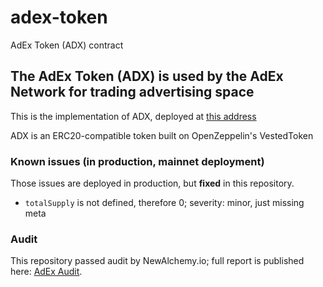 # adex-token
AdEx Token (ADX) contract

## The AdEx Token (ADX) is used by the AdEx Network for trading advertising space

This is the implementation of ADX, deployed at [this address](https://etherscan.io/address/0x4470BB87d77b963A013DB939BE332f927f2b992e)

ADX is an ERC20-compatible token built on OpenZeppelin's VestedToken


### Known issues (in production, mainnet deployment)

Those issues are deployed in production, but **fixed** in this repository.

* `totalSupply` is not defined, therefore 0; severity: minor, just missing meta



### Audit

This repository passed audit by NewAlchemy.io; full report is published here: [AdEx Audit](/AdExAudit.pdf).
